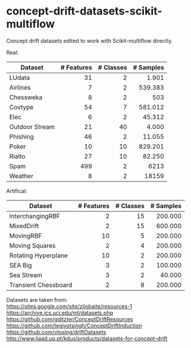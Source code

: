# concept-drift-datasets-scikit-multiflow

Concept drift datasets edited to work with Scikit-multiflow directly.

Real:


| Dataset  | # Features | # Classes | # Samples |
| --------- | --------: | --------: | --------: |
| LUdata  | 31 | 2 | 1.901 |
| Airlines | 7 | 2 | 539.383 |
| Chessweka  | 8 | 2 | 503 |
| Covtype | 54 | 7 | 581.012 |
| Elec  | 6 | 2 | 45.312 |
| Outdoor Stream | 21 | 40 | 4.000 |
| Phishing  | 46 | 2 | 11.055 |
| Poker | 10 | 10 | 829.201 |
| Rialto  | 27 | 10 | 82.250 |
| Spam | 499 | 2 | 6213 |
| Weather  | 8 | 2 | 18159 |

Artifical:


| Dataset  | # Features | # Classes | # Samples |
| --------- | --------: | --------: | --------: |
| InterchangingRBF  | 2 | 15 | 200.000 |
| MixedDrift | 2 | 15 | 600.000 |
| MovingRBF  | 10 | 5 | 200.000 |
| Moving Squares | 2 | 4 | 200.000 |
| Rotating Hyperplane  | 10 | 2 | 200.000 |
| SEA Big | 3 | 2 | 100.000 |
| Sea Stream | 3 | 2 | 40.000 |
| Transient Chessboard  | 2 | 8 | 200.000 |



Datasets are taken from: <br/>
https://sites.google.com/site/zliobaite/resources-1 <br/>
https://archive.ics.uci.edu/ml/datasets.php <br/>
https://github.com/gditzler/ConceptDriftResources <br/>
https://github.com/tegjyotsingh/ConceptDriftInduction <br/>
https://github.com/vlosing/driftDatasets <br/>
http://www.liaad.up.pt/kdus/products/datasets-for-concept-drift <br/>
